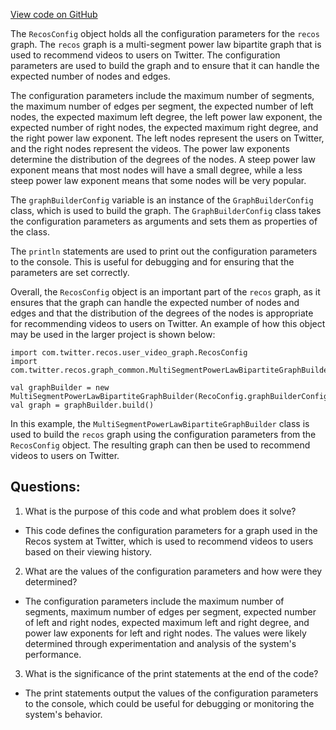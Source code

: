 [View code on GitHub](https://github.com/misbahsy/the-algorithm/src/scala/com/twitter/recos/user_video_graph/UserVideoGraphConfig.scala)

The `RecosConfig` object holds all the configuration parameters for the `recos` graph. The `recos` graph is a multi-segment power law bipartite graph that is used to recommend videos to users on Twitter. The configuration parameters are used to build the graph and to ensure that it can handle the expected number of nodes and edges.

The configuration parameters include the maximum number of segments, the maximum number of edges per segment, the expected number of left nodes, the expected maximum left degree, the left power law exponent, the expected number of right nodes, the expected maximum right degree, and the right power law exponent. The left nodes represent the users on Twitter, and the right nodes represent the videos. The power law exponents determine the distribution of the degrees of the nodes. A steep power law exponent means that most nodes will have a small degree, while a less steep power law exponent means that some nodes will be very popular.

The `graphBuilderConfig` variable is an instance of the `GraphBuilderConfig` class, which is used to build the graph. The `GraphBuilderConfig` class takes the configuration parameters as arguments and sets them as properties of the class.

The `println` statements are used to print out the configuration parameters to the console. This is useful for debugging and for ensuring that the parameters are set correctly.

Overall, the `RecosConfig` object is an important part of the `recos` graph, as it ensures that the graph can handle the expected number of nodes and edges and that the distribution of the degrees of the nodes is appropriate for recommending videos to users on Twitter. An example of how this object may be used in the larger project is shown below:

```
import com.twitter.recos.user_video_graph.RecosConfig
import com.twitter.recos.graph_common.MultiSegmentPowerLawBipartiteGraphBuilder

val graphBuilder = new MultiSegmentPowerLawBipartiteGraphBuilder(RecoConfig.graphBuilderConfig)
val graph = graphBuilder.build()
```

In this example, the `MultiSegmentPowerLawBipartiteGraphBuilder` class is used to build the `recos` graph using the configuration parameters from the `RecosConfig` object. The resulting graph can then be used to recommend videos to users on Twitter.
## Questions: 
 1. What is the purpose of this code and what problem does it solve?
- This code defines the configuration parameters for a graph used in the Recos system at Twitter, which is used to recommend videos to users based on their viewing history.

2. What are the values of the configuration parameters and how were they determined?
- The configuration parameters include the maximum number of segments, maximum number of edges per segment, expected number of left and right nodes, expected maximum left and right degree, and power law exponents for left and right nodes. The values were likely determined through experimentation and analysis of the system's performance.

3. What is the significance of the print statements at the end of the code?
- The print statements output the values of the configuration parameters to the console, which could be useful for debugging or monitoring the system's behavior.